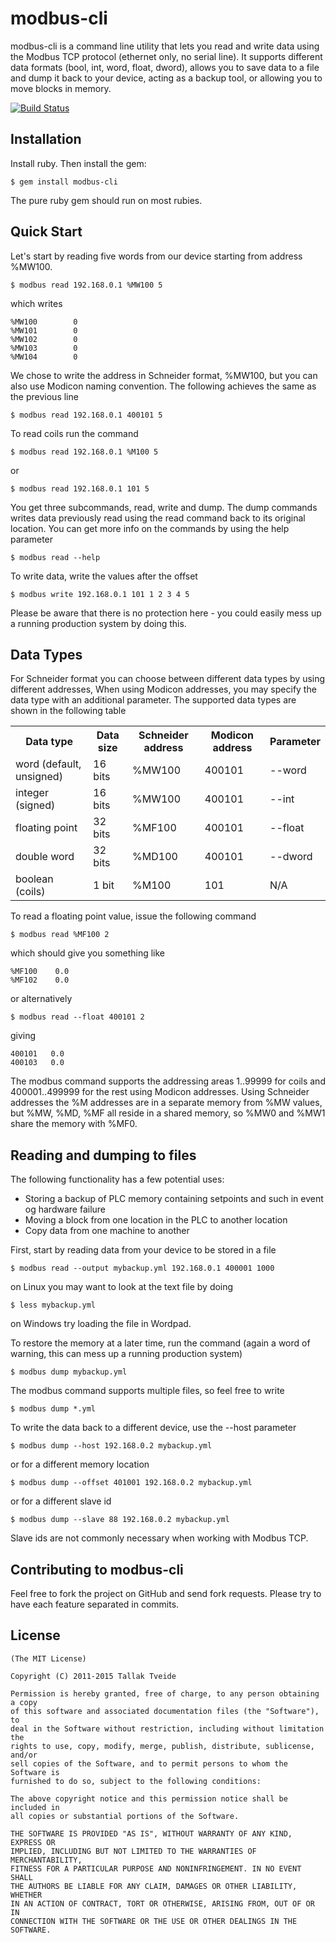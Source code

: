 modbus-cli
==========

modbus-cli is a command line utility that lets you read and write data using
the Modbus TCP protocol (ethernet only, no serial line). It supports different
data formats (bool, int, word, float, dword), allows you to save data to a file
and dump it back to your device, acting as a backup tool, or allowing you to
move blocks in memory.

[Home page]:http://www.github.com/tallakt/momdbus-cli

[![Build Status](https://travis-ci.org/tallakt/modbus-cli.svg?branch=master)](https://travis-ci.org/tallakt/modbus-cli)

Installation
------------

Install ruby. Then install the gem:

    $ gem install modbus-cli

The pure ruby gem should run on most rubies.

Quick Start
-----------

Let's start by reading five words from our device starting from address %MW100. 

    $ modbus read 192.168.0.1 %MW100 5

which writes

    %MW100        0
    %MW101        0
    %MW102        0
    %MW103        0
    %MW104        0

We chose to write the address in Schneider format, %MW100, but you can also use Modicon naming convention.
The following achieves the same as the previous line

    $ modbus read 192.168.0.1 400101 5

To read coils run the command

    $ modbus read 192.168.0.1 %M100 5

or 

    $ modbus read 192.168.0.1 101 5

You get three subcommands, read, write and dump. The dump commands writes data previously read
using the read command back to its original location. You can get more info on the commands by 
using the help parameter

    $ modbus read --help
 
To write data, write the values after the offset

    $ modbus write 192.168.0.1 101 1 2 3 4 5

Please be aware that there is no protection here - you could easily mess up a running production
system by doing this.

Data Types
----------

For Schneider format you can choose between different data types by using different addresses, 
When using Modicon addresses, you may specify the data type with an additional parameter.
The supported data types are shown in the following table

<table>
  <tr>
    <th>Data type</th>
    <th>Data size</th>
    <th>Schneider address</th>
    <th>Modicon address</th>
    <th>Parameter</th>
  </tr>
  <tr>
    <td>word (default, unsigned)</td>
    <td>16 bits</td>
    <td>%MW100</td>
    <td>400101</td>
    <td>--word</td>
  </tr>
  <tr>
    <td>integer (signed)</td>
    <td>16 bits</td>
    <td>%MW100</td>
    <td>400101</td>
    <td>--int</td>
  </tr>
  <tr>
    <td>floating point</td>
    <td>32 bits</td>
    <td>%MF100</td>
    <td>400101</td>
    <td>--float</td>
  </tr>
  <tr>
    <td>double word</td>
    <td>32 bits</td>
    <td>%MD100</td>
    <td>400101</td>
    <td>--dword</td>
  </tr>
  <tr>
    <td>boolean (coils)</td>
    <td>1 bit</td>
    <td>%M100</td>
    <td>101</td>
    <td>N/A</td>
  </tr>
</table>

To read a floating point value, issue the following command

    $ modbus read %MF100 2

which should give you something like

    %MF100    0.0
    %MF102    0.0

or alternatively

    $ modbus read --float 400101 2

giving

    400101   0.0
    400103   0.0

The modbus command supports the addressing areas 1..99999 for coils and 400001..499999 for the rest using Modicon addresses. Using Schneider addresses the %M addresses are in a separate memory from %MW values, but %MW, %MD, %MF all reside in a shared memory, so %MW0 and %MW1 share the memory with %MF0.


Reading and dumping to files
----------------------------

The following functionality has a few potential uses:

* Storing a backup of PLC memory containing setpoints and such in event og hardware failure
* Moving a block from one location in the PLC to another location
* Copy data from one machine to another

First, start by reading data from your device to be stored in a file

    $ modbus read --output mybackup.yml 192.168.0.1 400001 1000

on Linux you may want to look at the text file by doing

    $ less mybackup.yml

on Windows try loading the file in Wordpad.

To restore the memory at a later time, run the command (again a word of warning, this can mess
up a running production system)

    $ modbus dump mybackup.yml

The modbus command supports multiple files, so feel free to write

    $ modbus dump *.yml

To write the data back to a different device, use the --host parameter

    $ modbus dump --host 192.168.0.2 mybackup.yml

or for a different memory location

    $ modbus dump --offset 401001 192.168.0.2 mybackup.yml

or for a different slave id

    $ modbus dump --slave 88 192.168.0.2 mybackup.yml

Slave ids are not commonly necessary when working with Modbus TCP.

Contributing to modbus-cli
--------------------------

Feel free to fork the project on GitHub and send fork requests. Please 
try to have each feature separated in commits.



License
-------

    (The MIT License)

    Copyright (C) 2011-2015 Tallak Tveide

    Permission is hereby granted, free of charge, to any person obtaining a copy
    of this software and associated documentation files (the "Software"), to
    deal in the Software without restriction, including without limitation the
    rights to use, copy, modify, merge, publish, distribute, sublicense, and/or
    sell copies of the Software, and to permit persons to whom the Software is
    furnished to do so, subject to the following conditions:

    The above copyright notice and this permission notice shall be included in
    all copies or substantial portions of the Software.

    THE SOFTWARE IS PROVIDED "AS IS", WITHOUT WARRANTY OF ANY KIND, EXPRESS OR
    IMPLIED, INCLUDING BUT NOT LIMITED TO THE WARRANTIES OF MERCHANTABILITY,
    FITNESS FOR A PARTICULAR PURPOSE AND NONINFRINGEMENT. IN NO EVENT SHALL
    THE AUTHORS BE LIABLE FOR ANY CLAIM, DAMAGES OR OTHER LIABILITY, WHETHER
    IN AN ACTION OF CONTRACT, TORT OR OTHERWISE, ARISING FROM, OUT OF OR IN
    CONNECTION WITH THE SOFTWARE OR THE USE OR OTHER DEALINGS IN THE SOFTWARE.





